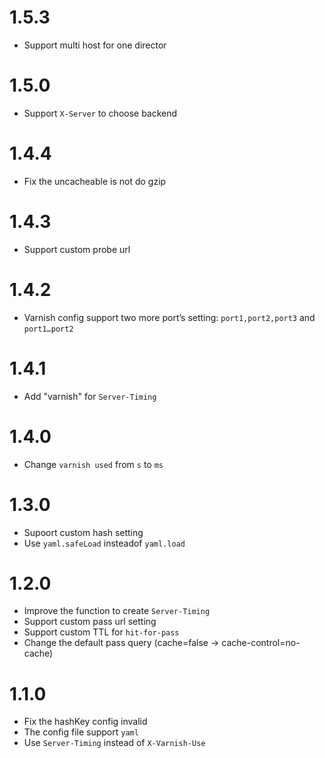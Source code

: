 # 1.5.3
  * Support multi host for one director

# 1.5.0
  * Support `X-Server` to choose backend 

# 1.4.4
  * Fix the uncacheable is not do gzip

# 1.4.3
  * Support custom probe url

# 1.4.2
  * Varnish config support two more port’s setting: `port1,port2,port3` and `port1…port2`

# 1.4.1
  * Add "varnish" for `Server-Timing`

# 1.4.0
  * Change `varnish used` from `s` to `ms`

# 1.3.0
  * Supoort custom hash setting
  * Use `yaml.safeLoad` insteadof `yaml.load`

# 1.2.0
  * Improve the function to create `Server-Timing`
  * Support custom pass url setting
  * Support custom TTL for `hit-for-pass`
  * Change the default pass query (cache=false -> cache-control=no-cache)

# 1.1.0
  * Fix the hashKey config invalid
  * The config file support `yaml`
  * Use `Server-Timing` instead of `X-Varnish-Use`
